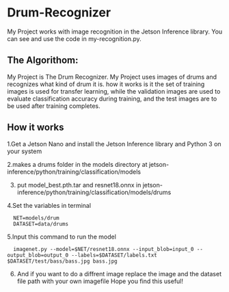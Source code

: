 # Drum-Recognizer
My Project works with image recognition in the Jetson Inference library. You can see and use the code in my-recognition.py.

## The Algorithom:
My Project is The Drum Recognizer. My Project uses images of drums and recognizes what kind of drum it is. how it works is it the set of training images is used for transfer learning, while the validation images are used to evaluate classification accuracy during training, and the test images are to be used after training completes.

## How it works
  
  1.Get a Jetson Nano and install the Jetson Inference library and Python 3 on your system
  
  2.makes a drums folder in the models directory at jetson-inference/python/training/classification/models
  
  3. put model_best.pth.tar and resnet18.onnx in jetson-inference/python/training/classification/models/drums
  
  4.Set the variables in terminal

```
  NET=models/drum  
  DATASET=data/drums
```
  
  5.Input this command to run the model
```
  imagenet.py --model=$NET/resnet18.onnx --input_blob=input_0 --output_blob=output_0 --labels=$DATASET/labels.txt $DATASET/test/bass/bass.jpg bass.jpg
```
  6. And if you want to do a diffrent image replace the image and the dataset file path with your own imagefile 
Hope you find this useful!

